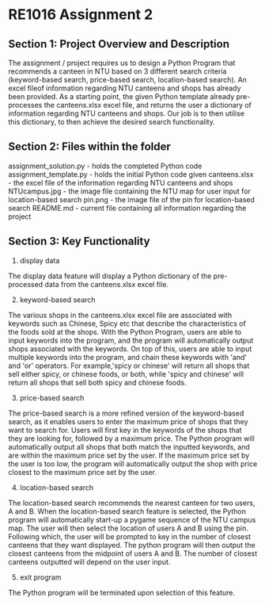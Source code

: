 # RE1016 Assignment 2

## Section 1: Project Overview and Description
The assignment / project requires us to design a Python Program that recommends a canteen in NTU based on 3 different search criteria (keyword-based search, price-based search, location-based search). An excel fileof information regarding NTU canteens and shops has already been provided. As a starting point, the given Python template already pre-processes the canteens.xlsx excel file, and returns the user a dictionary of information regarding NTU canteens and shops. Our job is to then utilise this dictionary, to then achieve the desired search functionality.

## Section 2: Files within the folder
assignment_solution.py - holds the completed Python code
assignment_template.py - holds the initial Python code given
canteens.xlsx - the excel file of the information regarding NTU canteens and shops
NTUcampus.jpg - the image file containing the NTU map for user input for location-based search
pin.png - the image file of the pin for location-based search
README.md - current file containing all information regarding the project

## Section 3: Key Functionality
1. display data

The display data feature will display a Python dictionary of the pre-processed data from the canteens.xlsx excel file.

2. keyword-based search

The various shops in the canteens.xlsx excel file are associated with keywords such as Chinese, Spicy etc that describe the characteristics of the foods sold at the shops. With the Python Program, users are able to input keywords into the program, and the program will automatically output shops associated with the keywords. On top of this, users are able to input multiple keywords into the program, and chain these keywords with 'and' and 'or' operators. For example,'spicy or chinese' will return all shops that sell either spicy, or chinese foods, or both, while 'spicy and chinese' will return all shops that sell both spicy and chinese foods. 

3. price-based search

The price-based search is a more refined version of the keyword-based search, as it enables users to enter the maximum price of shops that they want to search for. Users will first key in the keywords of the shops that they are looking for, followed by a maximum price. The Python program will automatically output all shops that both match the inputted keywords, and are within the maximum price set by the user. If the maximum price set by the user is too low, the program will automatically output the shop with price closest to the maximum price set by the user.

4. location-based search

The location-based search recommends the nearest canteen for two users, A and B. When the location-based search feature is selected, the Python program will automatically start-up a pygame sequence of the NTU campus map. The user will then select the location of users A and B using the pin. Following which, the user will be prompted to key in the number of closest canteens that they want displayed. The python program will then output the closest canteens from the midpoint of users A and B. The number of closest canteens outputted will depend on the user input.

5. exit program

The Python program will be terminated upon selection of this feature.